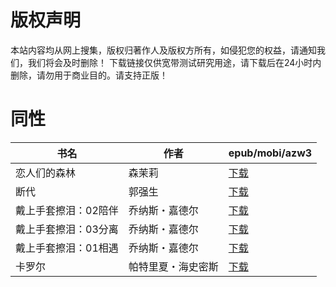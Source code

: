 # 版权声明

本站内容均从网上搜集，版权归著作人及版权方所有，如侵犯您的权益，请通知我们，我们将会及时删除！ 下载链接仅供宽带测试研究用途，请下载后在24小时内删除，请勿用于商业目的。请支持正版！

# 同性

| 书名 | 作者 | epub/mobi/azw3 |
| --- | --- | --- |
| 恋人们的森林 | 森茉莉 | [下载](https://url89.ctfile.com/f/31084289-1356985423-777157?p=8866) |
| 断代 | 郭强生 | [下载](https://url89.ctfile.com/f/31084289-1357024321-3e4d24?p=8866) |
| 戴上手套擦泪：02陪伴 | 乔纳斯・嘉德尔 | [下载](https://url89.ctfile.com/f/31084289-1357011460-0422ee?p=8866) |
| 戴上手套擦泪：03分离 | 乔纳斯・嘉德尔 | [下载](https://url89.ctfile.com/f/31084289-1357011451-c5bdd9?p=8866) |
| 戴上手套擦泪：01相遇 | 乔纳斯・嘉德尔 | [下载](https://url89.ctfile.com/f/31084289-1357010389-32ec03?p=8866) |
| 卡罗尔 | 帕特里夏・海史密斯 | [下载](https://url89.ctfile.com/f/31084289-1357008898-271551?p=8866) |
